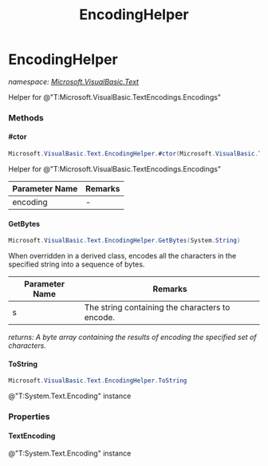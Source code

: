 ﻿---
title: EncodingHelper
---

# EncodingHelper
_namespace: [Microsoft.VisualBasic.Text](N-Microsoft.VisualBasic.Text.html)_

Helper for @"T:Microsoft.VisualBasic.TextEncodings.Encodings"



### Methods

#### #ctor
```csharp
Microsoft.VisualBasic.Text.EncodingHelper.#ctor(Microsoft.VisualBasic.TextEncodings.Encodings)
```
Helper for @"T:Microsoft.VisualBasic.TextEncodings.Encodings"

|Parameter Name|Remarks|
|--------------|-------|
|encoding|-|


#### GetBytes
```csharp
Microsoft.VisualBasic.Text.EncodingHelper.GetBytes(System.String)
```
When overridden in a derived class, encodes all the characters in the specified
 string into a sequence of bytes.

|Parameter Name|Remarks|
|--------------|-------|
|s|The string containing the characters to encode.|

_returns: A byte array containing the results of encoding the specified set of characters._

#### ToString
```csharp
Microsoft.VisualBasic.Text.EncodingHelper.ToString
```
@"T:System.Text.Encoding" instance


### Properties

#### TextEncoding
@"T:System.Text.Encoding" instance
